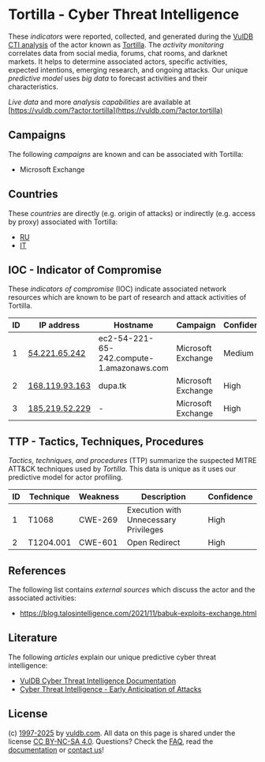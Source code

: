 # Tortilla - Cyber Threat Intelligence

These _indicators_ were reported, collected, and generated during the [VulDB CTI analysis](https://vuldb.com/?kb.cti) of the actor known as [Tortilla](https://vuldb.com/?actor.tortilla). The _activity monitoring_ correlates data from social media, forums, chat rooms, and darknet markets. It helps to determine associated actors, specific activities, expected intentions, emerging research, and ongoing attacks. Our unique _predictive model_ uses _big data_ to forecast activities and their characteristics.

_Live data_ and more _analysis capabilities_ are available at [https://vuldb.com/?actor.tortilla](https://vuldb.com/?actor.tortilla)

## Campaigns

The following _campaigns_ are known and can be associated with Tortilla:

* Microsoft Exchange

## Countries

These _countries_ are directly (e.g. origin of attacks) or indirectly (e.g. access by proxy) associated with Tortilla:

* [RU](https://vuldb.com/?country.ru)
* [IT](https://vuldb.com/?country.it)

## IOC - Indicator of Compromise

These _indicators of compromise_ (IOC) indicate associated network resources which are known to be part of research and attack activities of Tortilla.

ID | IP address | Hostname | Campaign | Confidence
-- | ---------- | -------- | -------- | ----------
1 | [54.221.65.242](https://vuldb.com/?ip.54.221.65.242) | ec2-54-221-65-242.compute-1.amazonaws.com | Microsoft Exchange | Medium
2 | [168.119.93.163](https://vuldb.com/?ip.168.119.93.163) | dupa.tk | Microsoft Exchange | High
3 | [185.219.52.229](https://vuldb.com/?ip.185.219.52.229) | - | Microsoft Exchange | High

## TTP - Tactics, Techniques, Procedures

_Tactics, techniques, and procedures_ (TTP) summarize the suspected MITRE ATT&CK techniques used by _Tortilla_. This data is unique as it uses our predictive model for actor profiling.

ID | Technique | Weakness | Description | Confidence
-- | --------- | -------- | ----------- | ----------
1 | T1068 | CWE-269 | Execution with Unnecessary Privileges | High
2 | T1204.001 | CWE-601 | Open Redirect | High

## References

The following list contains _external sources_ which discuss the actor and the associated activities:

* https://blog.talosintelligence.com/2021/11/babuk-exploits-exchange.html

## Literature

The following _articles_ explain our unique predictive cyber threat intelligence:

* [VulDB Cyber Threat Intelligence Documentation](https://vuldb.com/?kb.cti)
* [Cyber Threat Intelligence - Early Anticipation of Attacks](https://www.scip.ch/en/?labs.20201022)

## License

(c) [1997-2025](https://vuldb.com/?kb.changelog) by [vuldb.com](https://vuldb.com/?kb.about). All data on this page is shared under the license [CC BY-NC-SA 4.0](https://creativecommons.org/licenses/by-nc-sa/4.0/). Questions? Check the [FAQ](https://vuldb.com/?kb.faq), read the [documentation](https://vuldb.com/?kb) or [contact us](https://vuldb.com/?contact)!
